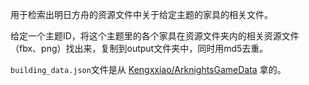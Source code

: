 用于检索出明日方舟的资源文件中关于给定主题的家具的相关文件。

给定一个主题ID，将这个主题里的各个家具在资源文件夹内的相关资源文件（fbx、png）找出来，复制到output文件夹中，同时用md5去重。

`building_data.json`文件是从 [Kengxxiao/ArknightsGameData](https://github.com/Kengxxiao/ArknightsGameData) 拿的。

